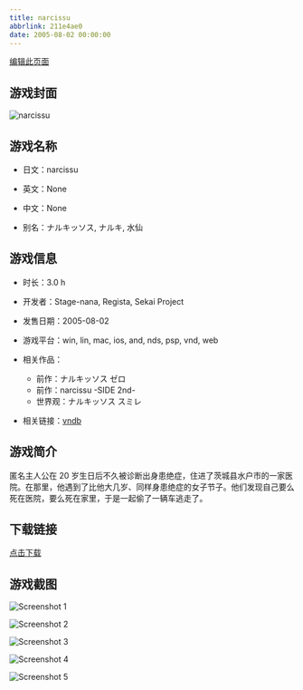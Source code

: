 ```yaml
---
title: narcissu
abbrlink: 211e4ae0
date: 2005-08-02 00:00:00
---
```

[编辑此页面](https://github.com/ACG-3/ADV3-source/blob/main/source/_posts/games/Koneko%20Neko%20Neko.md)

## 游戏封面

![narcissu](https://pan.timero.xyz/d/onedrive/img_lib_001/Koneko%20Neko%20Neko_cover.avif)


## 游戏名称

- 日文：narcissu
- 英文：None
- 中文：None

- 别名：ナルキッソス, ナルキ, 水仙


## 游戏信息

- 时长：3.0 h
- 开发者：Stage-nana, Regista, Sekai Project
- 发售日期：2005-08-02
- 游戏平台：win, lin, mac, ios, and, nds, psp, vnd, web
- 相关作品：
   - 前作：ナルキッソス ゼロ
   - 前作：narcissu -SIDE 2nd-
   - 世界观：ナルキッソス スミレ

- 相关链接：[vndb](https://vndb.org/v10)


## 游戏简介

匿名主人公在 20 岁生日后不久被诊断出身患绝症，住进了茨城县水户市的一家医院。在那里，他遇到了比他大几岁、同样身患绝症的女子节子。他们发现自己要么死在医院，要么死在家里，于是一起偷了一辆车逃走了。




## 下载链接

[点击下载](https://pan.timero.xyz/onedrive/adv_lib_001/Koneko%20Neko%20Neko)


## 游戏截图


![Screenshot 1](https://pan.timero.xyz/d/onedrive/img_lib_001/Koneko%20Neko%20Neko_Screenshot_1.avif)

![Screenshot 2](https://pan.timero.xyz/d/onedrive/img_lib_001/Koneko%20Neko%20Neko_Screenshot_2.avif)

![Screenshot 3](https://pan.timero.xyz/d/onedrive/img_lib_001/Koneko%20Neko%20Neko_Screenshot_3.avif)

![Screenshot 4](https://pan.timero.xyz/d/onedrive/img_lib_001/Koneko%20Neko%20Neko_Screenshot_4.avif)

![Screenshot 5](https://pan.timero.xyz/d/onedrive/img_lib_001/Koneko%20Neko%20Neko_Screenshot_5.avif)

